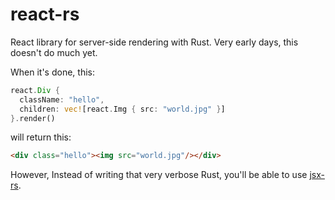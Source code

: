# react-rs
React library for server-side rendering with Rust. Very early days, this doesn't do much yet.

When it's done, this:
```rust
react.Div { 
  className: "hello",
  children: vec![react.Img { src: "world.jpg" }]
}.render()
```

will return this:
```html
<div class="hello"><img src="world.jpg"/></div>
```

However, Instead of writing that very verbose Rust, you'll be able to use [jsx-rs](https://github.com/camjackson/jsx-rs).
